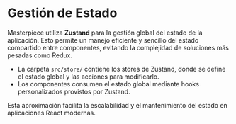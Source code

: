 # Gestión de Estado

Masterpiece utiliza **Zustand** para la gestión global del estado de la aplicación. Esto permite un manejo eficiente y sencillo del estado compartido entre componentes, evitando la complejidad de soluciones más pesadas como Redux.

- La carpeta `src/store/` contiene los stores de Zustand, donde se define el estado global y las acciones para modificarlo.
- Los componentes consumen el estado global mediante hooks personalizados provistos por Zustand.

Esta aproximación facilita la escalabilidad y el mantenimiento del estado en aplicaciones React modernas.
